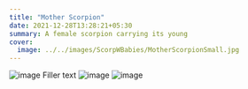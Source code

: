 ```yaml
---
title: "Mother Scorpion"
date: 2021-12-28T13:28:21+05:30
summary: A female scorpion carrying its young
cover:
  image: ../../images/ScorpWBabies/MotherScorpionSmall.jpg
---
```

![image](../../images/ScorpWBabies/MotherScorpion2.jpg)
Filler text
![image](../../images/ScorpWBabies/MotherScorpion3.jpg)
![image](../../images/ScorpWBabies/ScorpionPortraitSmall.jpg)
